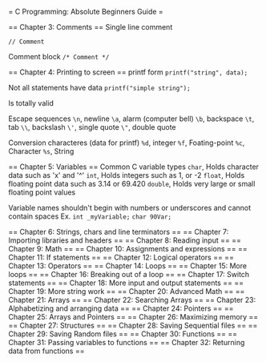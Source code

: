 = C Programming: Absolute Beginners Guide =

== Chapter 3: Comments ==
Single line comment 

`// Comment`

Comment block 
`/*
    Comment
*/`

== Chapter 4: Printing to screen ==
printf form
`printf("string", data);`

Not all statements have data
`printf("simple string");`

Is totally valid

Escape sequences
`\n`, newline
`\a`, alarm (computer bell)
`\b`, backspace
`\t`, tab
`\\`, backslash
`\'`, single quote
`\"`, double quote

Conversion characteres (data for printf)
`%d`, integer
`%f`, Foating-point
`%c`, Character
`%s`, String

== Chapter 5: Variables ==
Common C variable types
`char`, Holds character data such as 'x' and '^'
`int`, Holds integers such as 1, or -2
`float`, Holds floating point data such as 3.14 or 69.420
`double`, Holds very large or small floating point values

Variable names shouldn't begin with numbers or underscores and cannot contain spaces
Ex.
`int _myVariable;`
`char 90Var;`

== Chapter 6: Strings, chars and line terminators ==
== Chapter 7: Importing libraries and headers ==
== Chapter 8: Reading input ==
== Chapter 9: Math ==
== Chapter 10: Assignments and expressions ==
== Chapter 11: If statements ==
== Chapter 12: Logical operators ==
== Chapter 13: Operators ==
== Chapter 14: Loops ==
== Chapter 15: More loops ==
== Chapter 16: Breaking out of a loop ==
== Chapter 17: Switch statements ==
== Chapter 18: More input and output statements ==
== Chapter 19: More string work ==
== Chapter 20: Advanced Math ==
== Chapter 21: Arrays ==
== Chapter 22: Searching Arrays ==
== Chapter 23: Alphabetizing and arranging data ==
== Chapter 24: Pointers ==
== Chapter 25: Arrays and Pointers ==
== Chapter 26: Maximizing memory ==
== Chapter 27: Structures ==
== Chapter 28: Saving Sequential files ==
== Chapter 29: Saving Random files ==
== Chapter 30: Functions ==
== Chapter 31: Passing variables to functions ==
== Chapter 32: Returning data from functions ==
